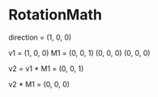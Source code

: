 # RotationMath

direction = (1, 0, 0)



v1 = (1, 0, 0)
M1 = (0, 0, 1)
     (0, 0, 0)
     (0, 0, 0)

v2 = v1 * M1 = (0, 0, 1)

v2 * M1 = (0, 0, 0)
